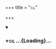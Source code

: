 +++
title = "೦೭"

+++

<div class="js_include" includetitle="true" newlevelforh1="3" unfilled url="/mahAbhAratam/kAvyam/bhAShAntaram/kn/kumAra-vyAsa-bhArata/vishvAsa-prastuti/09_shalya/07/_index.md">
<details open><summary><h3>+೦೭ ...{Loading}...</h3></summary>
</details>
</div>